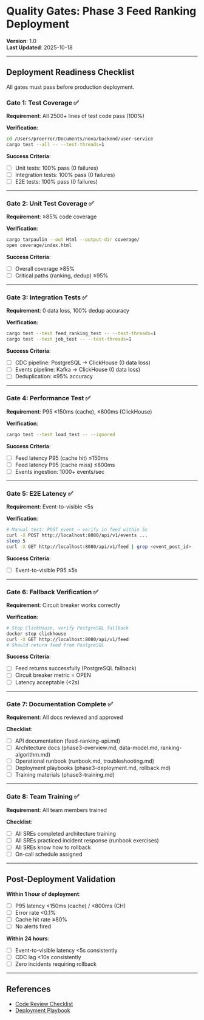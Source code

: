 # Quality Gates: Phase 3 Feed Ranking Deployment

**Version**: 1.0  
**Last Updated**: 2025-10-18

---

## Deployment Readiness Checklist

All gates must pass before production deployment.

### Gate 1: Test Coverage ✅

**Requirement**: All 2500+ lines of test code pass (100%)

**Verification**:
```bash
cd /Users/proerror/Documents/nova/backend/user-service
cargo test --all -- --test-threads=1
```

**Success Criteria**:
- [ ] Unit tests: 100% pass (0 failures)
- [ ] Integration tests: 100% pass (0 failures)
- [ ] E2E tests: 100% pass (0 failures)

---

### Gate 2: Unit Test Coverage ✅

**Requirement**: ≥85% code coverage

**Verification**:
```bash
cargo tarpaulin --out Html --output-dir coverage/
open coverage/index.html
```

**Success Criteria**:
- [ ] Overall coverage ≥85%
- [ ] Critical paths (ranking, dedup) ≥95%

---

### Gate 3: Integration Tests ✅

**Requirement**: 0 data loss, 100% dedup accuracy

**Verification**:
```bash
cargo test --test feed_ranking_test -- --test-threads=1
cargo test --test job_test -- --test-threads=1
```

**Success Criteria**:
- [ ] CDC pipeline: PostgreSQL → ClickHouse (0 data loss)
- [ ] Events pipeline: Kafka → ClickHouse (0 data loss)
- [ ] Deduplication: ≥95% accuracy

---

### Gate 4: Performance Test ✅

**Requirement**: P95 ≤150ms (cache), ≤800ms (ClickHouse)

**Verification**:
```bash
cargo test --test load_test -- --ignored
```

**Success Criteria**:
- [ ] Feed latency P95 (cache hit) ≤150ms
- [ ] Feed latency P95 (cache miss) ≤800ms
- [ ] Events ingestion: 1000+ events/sec

---

### Gate 5: E2E Latency ✅

**Requirement**: Event-to-visible <5s

**Verification**:
```bash
# Manual test: POST event → verify in feed within 5s
curl -X POST http://localhost:8080/api/v1/events ...
sleep 5
curl -X GET http://localhost:8080/api/v1/feed | grep <event_post_id>
```

**Success Criteria**:
- [ ] Event-to-visible P95 ≤5s

---

### Gate 6: Fallback Verification ✅

**Requirement**: Circuit breaker works correctly

**Verification**:
```bash
# Stop ClickHouse, verify PostgreSQL fallback
docker stop clickhouse
curl -X GET http://localhost:8080/api/v1/feed
# Should return feed from PostgreSQL
```

**Success Criteria**:
- [ ] Feed returns successfully (PostgreSQL fallback)
- [ ] Circuit breaker metric = OPEN
- [ ] Latency acceptable (<2s)

---

### Gate 7: Documentation Complete ✅

**Requirement**: All docs reviewed and approved

**Checklist**:
- [ ] API documentation (feed-ranking-api.md)
- [ ] Architecture docs (phase3-overview.md, data-model.md, ranking-algorithm.md)
- [ ] Operational runbook (runbook.md, troubleshooting.md)
- [ ] Deployment playbooks (phase3-deployment.md, rollback.md)
- [ ] Training materials (phase3-training.md)

---

### Gate 8: Team Training ✅

**Requirement**: All team members trained

**Checklist**:
- [ ] All SREs completed architecture training
- [ ] All SREs practiced incident response (runbook exercises)
- [ ] All SREs know how to rollback
- [ ] On-call schedule assigned

---

## Post-Deployment Validation

**Within 1 hour of deployment**:
- [ ] P95 latency <150ms (cache) / <800ms (CH)
- [ ] Error rate <0.1%
- [ ] Cache hit rate ≥80%
- [ ] No alerts fired

**Within 24 hours**:
- [ ] Event-to-visible latency <5s consistently
- [ ] CDC lag <10s consistently
- [ ] Zero incidents requiring rollback

---

## References
- [Code Review Checklist](code-review-checklist.md)
- [Deployment Playbook](../deployment/phase3-deployment.md)
